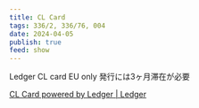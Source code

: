 ```yaml
---
title: CL Card
tags: 336/2, 336/76, 004
date: 2024-04-05
publish: true
feed: show
---
```

Ledger CL card
EU only 発行には3ヶ月滞在が必要

[CL Card powered by Ledger \| Ledger](https://www.ledger.com/cl-card)

